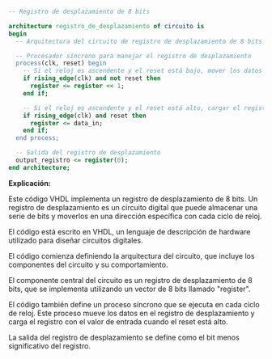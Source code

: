```vhdl
-- Registro de desplazamiento de 8 bits

architecture registro_de_desplazamiento of circuito is
begin
  -- Arquitectura del circuito de registro de desplazamiento de 8 bits

  -- Procesador síncrono para manejar el registro de desplazamiento
  process(clk, reset) begin
    -- Si el reloj es ascendente y el reset está bajo, mover los datos en el registro
    if rising_edge(clk) and not reset then
      register <= register << 1;
    end if;

    -- Si el reloj es ascendente y el reset está alto, cargar el registro con el valor de entrada
    if rising_edge(clk) and reset then
      register <= data_in;
    end if;
  end process;

  -- Salida del registro de desplazamiento
  output_registro <= register(0);
end architecture;
```

**Explicación:**

Este código VHDL implementa un registro de desplazamiento de 8 bits. Un registro de desplazamiento es un circuito digital que puede almacenar una serie de bits y moverlos en una dirección específica con cada ciclo de reloj.

El código está escrito en VHDL, un lenguaje de descripción de hardware utilizado para diseñar circuitos digitales.

El código comienza definiendo la arquitectura del circuito, que incluye los componentes del circuito y su comportamiento.

El componente central del circuito es un registro de desplazamiento de 8 bits, que se implementa utilizando un vector de 8 bits llamado "register".

El código también define un proceso síncrono que se ejecuta en cada ciclo de reloj. Este proceso mueve los datos en el registro de desplazamiento y carga el registro con el valor de entrada cuando el reset está alto.

La salida del registro de desplazamiento se define como el bit menos significativo del registro.